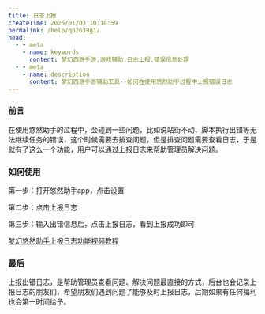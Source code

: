 ```yaml
---
title: 日志上报
createTime: 2025/01/03 10:18:59
permalink: /help/q62639g1/
head:
  - - meta
    - name: keywords
      content: 梦幻西游手游,游戏辅助,日志上报,错误信息处理
  - - meta
    - name: description
      content: 梦幻西游手游辅助工具--如何在使用悠然助手过程中上报错误日志
---
```


### 前言
在使用悠然助手的过程中，会碰到一些问题，比如说站街不动、脚本执行出错等无法继续任务的错误，这个时候需要去排查问题，但是排查问题需要查看日志，于是就有了这么一个功能，用户可以通过上报日志来帮助管理员解决问题。

### 如何使用

第一步：打开悠然助手app，点击设置
  
  第二步：点击上报日志

  
  第三步：输入出错信息后，点击上报日志，看到上报成功即可
    
  [梦幻悠然助手上报日志功能视频教程](https://mp.weixin.qq.com/s/EVU4OXSQD1pG5hiES27jNg)

### 最后
上报出错日志，是帮助管理员查看问题、解决问题最直接的方式，后台也会记录上报日志的朋友们，希望朋友们遇到问题了能够及时上报日志，后期如果有任何福利也会第一时间给予。